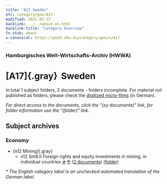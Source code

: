 ```yaml
---
title: "A17 Sweden"
etr: category/geo/A17
modified: 2021-03-13
backlink: ../../about.en.html
backlink-title: "Category Overview"
fn-stub: about
x-canonical: https://pm20.zbw.eu/category/geo/s/A17
---
```


### Hamburgisches Welt-Wirtschafts-Archiv (HWWA)
# [A17]{.gray}&#8201; Sweden&#160; 





In total 1 subject folders, 2 documents - folders incomplete.
For material not published as folders, please check the [digitized micro-films](/film/h1_sh.de.html) (in German).

_For direct access to the documents, click the "(xy documents)" link, for folder information use the "(folder)" link._

## Subject archives



### Economy

- [n12 Mining]{.gray}
  - n12 Sm8.II Foreign rights and equity investments in mining, in individual countries [**&nearr;**](../../../subject/i/145092/about.en.html "Foreign rights and equity investments in mining, in individual countries (all over the world)") [**&uarr;**](../../../subject/about.en.html#n12_Sm8.II "Subject category system") (<a href="https://pm20.zbw.eu/dfgview/sh/140968,145092" title="about: Sweden : Foreign rights and equity investments in mining, in individual countries" target="_blank">2 documents</a>) ([folder](../../../../folder/sh/1409xx/140968/1450xx/145092/about.en.html))


_* The English category label is an unchecked automated translation of the German label._

